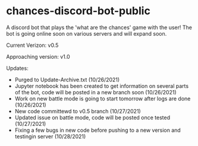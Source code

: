 # chances-discord-bot-public
A discord bot that plays the 'what are the chances' game with the user! The bot is going online soon on various servers and will expand soon.

Current Verizon: v0.5

Approaching version: v1.0

Updates:
- Purged to Update-Archive.txt (10/26/2021)
- Jupyter notebook has been created to get information on several parts of the bot, code will be posted in a new branch soon (10/26/2021)
- Work on new battle mode is going to start tomorrow after logs are done (10/26/2021)
- New code committewd to v0.5 branch (10/27/2021)
- Updated issue on battle mode, code will be posted once tested (10/27/2021)
- Fixing a few bugs in new code before pushing to a new version and testingin server (10/28/2021)

